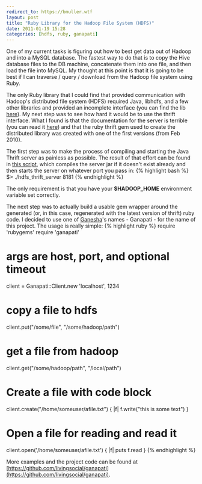 ```yaml
---
redirect_to: https://bmuller.wtf
layout: post
title: "Ruby Library for the Hadoop File System (HDFS)"
date: 2011-01-19 15:28
categories: [hdfs, ruby, ganapati]
---
```

One of my current tasks is figuring out how to best get data out of Hadoop and into a MySQL database.  The fastest way to do that is to copy the Hive database files to the DB machine, concatenate them into one file, and then load the file into MySQL.  My thought at this point is that it is going to be best if I can traverse / query / download from the Hadoop file system using Ruby.

The only Ruby library that I could find that provided communication with Hadoop's distributed file system (HDFS) required Java, libhdfs, and a few other libraries and provided an incomplete interface (you can find the lib [here](https://github.com/alexstaubo/ruby-hdfs)).  My next step was to see how hard it would be to use the thrift interface.  What I found is that the documentation for the server is terrible (you can read it [here](http://wiki.apache.org/hadoop/HDFS-APIs)) and that the ruby thrift gem used to create the distributed library was created with one of the first versions (from Feb 2010).

The first step was to make the process of compiling and starting the Java Thrift server as painless as possible.  The result of that effort can be found in [this script](https://github.com/livingsocial/ganapati/blob/master/bin/hdfs_thrift_server), which compiles the server jar if it doesn't exist already and then starts the server on whatever port you pass in:
{% highlight bash %}
$> ./hdfs_thrift_server 8181
{% endhighlight %}

The only requirement is that you have your **$HADOOP_HOME** environment variable set correctly.

The next step was to actually build a usable gem wrapper around the generated (or, in this case, regenerated with the latest version of thrift) ruby code.  I decided to use one of [Ganesha](http://en.wikipedia.org/wiki/Ganesha)'s names - Ganapati - for the name of this project.  The usage is really simple:
{% highlight ruby %}
require 'rubygems'
require 'ganapati'

# args are host, port, and optional timeout
client = Ganapati::Client.new 'localhost', 1234

# copy a file to hdfs
client.put("/some/file", "/some/hadoop/path")

# get a file from hadoop
client.get("/some/hadoop/path", "/local/path")

# Create a file with code block
client.create("/home/someuser/afile.txt") { |f|
  f.write("this is some text")
}

# Open a file for reading and read it
client.open('/home/someuser/afile.txt') { |f|
    puts f.read
}
{% endhighlight %}

More examples and the project code can be found at [https://github.com/livingsocial/ganapati](https://github.com/livingsocial/ganapati).